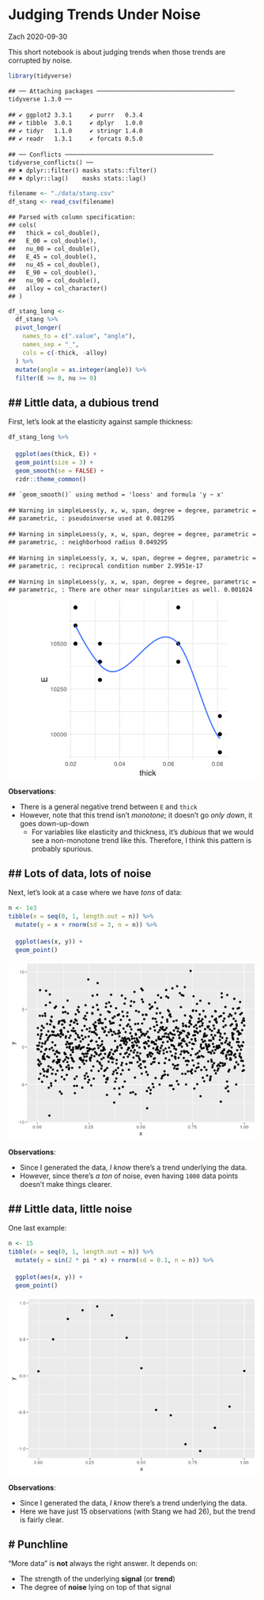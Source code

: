 Judging Trends Under Noise
================
Zach
2020-09-30

This short notebook is about judging trends when those trends are
corrupted by
    noise.

``` r
library(tidyverse)
```

    ## ── Attaching packages ─────────────────────────────────────── tidyverse 1.3.0 ──

    ## ✔ ggplot2 3.3.1     ✔ purrr   0.3.4
    ## ✔ tibble  3.0.1     ✔ dplyr   1.0.0
    ## ✔ tidyr   1.1.0     ✔ stringr 1.4.0
    ## ✔ readr   1.3.1     ✔ forcats 0.5.0

    ## ── Conflicts ────────────────────────────────────────── tidyverse_conflicts() ──
    ## ✖ dplyr::filter() masks stats::filter()
    ## ✖ dplyr::lag()    masks stats::lag()

``` r
filename <- "./data/stang.csv"
df_stang <- read_csv(filename)
```

    ## Parsed with column specification:
    ## cols(
    ##   thick = col_double(),
    ##   E_00 = col_double(),
    ##   nu_00 = col_double(),
    ##   E_45 = col_double(),
    ##   nu_45 = col_double(),
    ##   E_90 = col_double(),
    ##   nu_90 = col_double(),
    ##   alloy = col_character()
    ## )

``` r
df_stang_long <-
  df_stang %>%
  pivot_longer(
    names_to = c(".value", "angle"),
    names_sep = "_",
    cols = c(-thick, -alloy)
  ) %>%
  mutate(angle = as.integer(angle)) %>%
  filter(E >= 0, nu >= 0)
```

## \#\# Little data, a dubious trend

First, let’s look at the elasticity against sample thickness:

``` r
df_stang_long %>%

  ggplot(aes(thick, E)) +
  geom_point(size = 3) +
  geom_smooth(se = FALSE) +
  rzdr::theme_common()
```

    ## `geom_smooth()` using method = 'loess' and formula 'y ~ x'

    ## Warning in simpleLoess(y, x, w, span, degree = degree, parametric =
    ## parametric, : pseudoinverse used at 0.081295

    ## Warning in simpleLoess(y, x, w, span, degree = degree, parametric =
    ## parametric, : neighborhood radius 0.049295

    ## Warning in simpleLoess(y, x, w, span, degree = degree, parametric =
    ## parametric, : reciprocal condition number 2.9951e-17

    ## Warning in simpleLoess(y, x, w, span, degree = degree, parametric =
    ## parametric, : There are other near singularities as well. 0.001024

![](judging-trends_files/figure-gfm/trend1-1.png)<!-- -->

**Observations**:

  - There is a general negative trend between `E` and `thick`
  - However, note that this trend isn’t *monotone*; it doesn’t go *only
    down*, it goes down-up-down
      - For variables like elasticity and thickness, it’s *dubious* that
        we would see a non-monotone trend like this. Therefore, I think
        this pattern is probably spurious.

## \#\# Lots of data, lots of noise

Next, let’s look at a case where we have *tons* of data:

``` r
n <- 1e3
tibble(x = seq(0, 1, length.out = n)) %>%
  mutate(y = x + rnorm(sd = 3, n = n)) %>%

  ggplot(aes(x, y)) +
  geom_point()
```

![](judging-trends_files/figure-gfm/trend2-1.png)<!-- -->

**Observations**:

  - Since I generated the data, *I know* there’s a trend underlying the
    data.
  - However, since there’s *a ton* of noise, even having `1000` data
    points doesn’t make things clearer.

## \#\# Little data, little noise

One last example:

``` r
n <- 15
tibble(x = seq(0, 1, length.out = n)) %>%
  mutate(y = sin(2 * pi * x) + rnorm(sd = 0.1, n = n)) %>%

  ggplot(aes(x, y)) +
  geom_point()
```

![](judging-trends_files/figure-gfm/trend3-1.png)<!-- -->

**Observations**:

  - Since I generated the data, *I know* there’s a trend underlying the
    data.
  - Here we have just 15 observations (with Stang we had 26), but the
    trend is fairly clear.

## \# Punchline

“More data” is **not** always the right answer. It depends on:

  - The strength of the underlying **signal** (or **trend**)
  - The degree of **noise** lying on top of that signal
